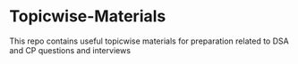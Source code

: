 # Topicwise-Materials
This repo contains useful topicwise materials for preparation related to DSA and CP questions and interviews

